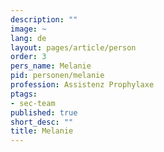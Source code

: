 ```yaml
---
description: ""
image: ~
lang: de
layout: pages/article/person
order: 3
pers_name: Melanie
pid: personen/melanie
profession: Assistenz Prophylaxe
ptags:
- sec-team
published: true
short_desc: ""
title: Melanie
---
```

